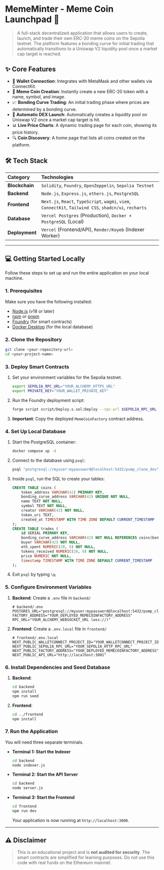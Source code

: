 #  MemeMinter - Meme Coin Launchpad 🚀

> A full-stack decentralized application that allows users to create, launch, and trade their own ERC-20 meme coins on the Sepolia testnet. The platform features a bonding curve for initial trading that automatically transitions to a Uniswap V2 liquidity pool once a market cap target is reached.

## ✨ Core Features

-   🔗 **Wallet Connection**: Integrates with MetaMask and other wallets via ConnectKit.
-   🎨 **Meme Coin Creation**: Instantly create a new ERC-20 token with a name, symbol, and image.
-   📈 **Bonding Curve Trading**: An initial trading phase where prices are determined by a bonding curve.
-   🦄 **Automatic DEX Launch**: Automatically creates a liquidity pool on Uniswap V2 once a market cap target is hit.
-   📊 **Live Price Charts**: A dynamic trading page for each coin, showing its price history.
-   🔍 **Coin Discovery**: A home page that lists all coins created on the platform.

## 🛠️ Tech Stack

| Category     | Technologies                                                                                             |
| :----------- | :------------------------------------------------------------------------------------------------------- |
| **Blockchain** | `Solidity`, `Foundry`, `OpenZeppelin`, `Sepolia Testnet`                                                   |
| **Backend** | `Node.js`, `Express.js`, `ethers.js`, `PostgreSQL`                                                       |
| **Frontend** | `Next.js`, `React`, `TypeScript`, `wagmi`, `viem`, `ConnectKit`, `Tailwind CSS`, `shadcn/ui`, `recharts` |
| **Database** | `Vercel Postgres` (Production), `Docker + PostgreSQL` (Local)                                            |
| **Deployment** | `Vercel` (Frontend/API), `Render/Koyeb` (Indexer Worker)                                                 |

---

## 💻 Getting Started Locally

Follow these steps to set up and run the entire application on your local machine.

### 1. Prerequisites
Make sure you have the following installed:
-   [Node.js](https://nodejs.org/en) (v18 or later)
-   [npm](https://www.npmjs.com/) or [pnpm](https://pnpm.io/)
-   [Foundry](https://book.getfoundry.sh/getting-started/installation) (for smart contracts)
-   [Docker Desktop](https://www.docker.com/products/docker-desktop/) (for the local database)

### 2. Clone the Repository
```bash
git clone <your-repository-url>
cd <your-project-name>
```

### 3. Deploy Smart Contracts
1.  Set your environment variables for the Sepolia testnet.
    ```bash
    export SEPOLIA_RPC_URL="YOUR_ALCHEMY_HTTPS_URL"
    export PRIVATE_KEY="YOUR_WALLET_PRIVATE_KEY"
    ```
2.  Run the Foundry deployment script:
    ```bash
    forge script script/Deploy.s.sol:Deploy --rpc-url $SEPOLIA_RPC_URL --fork-url $SEPOLIA_RPC_URL --private-key $PRIVATE_KEY --broadcast
    ```
3.  **Important**: Copy the deployed `MemeCoinFactory` contract address.

### 4. Set Up Local Database
1.  Start the PostgreSQL container:
    ```bash
    docker compose up -d
    ```
2.  Connect to the database using `psql`:
    ```bash
    psql "postgresql://myuser:mypassword@localhost:5432/pump_clone_dev"
    ```
3.  Inside `psql`, run the SQL to create your tables:
    ```sql
    CREATE TABLE coins (
        token_address VARCHAR(42) PRIMARY KEY,
        bonding_curve_address VARCHAR(42) UNIQUE NOT NULL,
        name TEXT NOT NULL,
        symbol TEXT NOT NULL,
        creator VARCHAR(42) NOT NULL,
        token_uri TEXT,
        created_at TIMESTAMP WITH TIME ZONE DEFAULT CURRENT_TIMESTAMP
    );
    CREATE TABLE trades (
        id SERIAL PRIMARY KEY,
        bonding_curve_address VARCHAR(42) NOT NULL REFERENCES coins(bonding_curve_address),
        buyer VARCHAR(42) NOT NULL,
        eth_spent NUMERIC(20, 0) NOT NULL,
        tokens_received NUMERIC(20, 0) NOT NULL,
        price NUMERIC NOT NULL,
        timestamp TIMESTAMP WITH TIME ZONE DEFAULT CURRENT_TIMESTAMP
    );
    ```
4.  Exit `psql` by typing `\q`.

### 5. Configure Environment Variables
1.  **Backend**: Create a `.env` file in `backend/`
    ```
    # backend/.env
    POSTGRES_URL="postgresql://myuser:mypassword@localhost:5432/pump_clone_dev"
    FACTORY_ADDRESS="YOUR_DEPLOYED_MEMECOINFACTORY_ADDRESS"
    RPC_URL="YOUR_ALCHEMY_WEBSOCKET_URL (wss://)"
    ```
2.  **Frontend**: Create a `.env.local` file in `frontend/`
    ```
    # frontend/.env.local
    NEXT_PUBLIC_WALLETCONNECT_PROJECT_ID="YOUR_WALLETCONNECT_PROJECT_ID"
    NEXT_PUBLIC_SEPOLIA_RPC_URL="YOUR_SEPOLIA_HTTP_RPC_URL"
    NEXT_PUBLIC_FACTORY_ADDRESS="YOUR_DEPLOYED_MEMECOINFACTORY_ADDRESS"
    NEXT_PUBLIC_API_URL="http://localhost:3001"
    ```

### 6. Install Dependencies and Seed Database
1.  **Backend**:
    ```bash
    cd backend
    npm install
    npm run seed
    ```
2.  **Frontend**:
    ```bash
    cd ../frontend
    npm install
    ```

### 7. Run the Application
You will need three separate terminals.

-   **Terminal 1: Start the Indexer**
    ```bash
    cd backend
    node indexer.js
    ```
-   **Terminal 2: Start the API Server**
    ```bash
    cd backend
    node server.js
    ```
-   **Terminal 3: Start the Frontend**
    ```bash
    cd frontend
    npm run dev
    ```
    Your application is now running at `http://localhost:3000`.

---



## ⚠️ Disclaimer

> This is an educational project and is **not audited for security**. The smart contracts are simplified for learning purposes. Do not use this code with real funds on the Ethereum mainnet.
